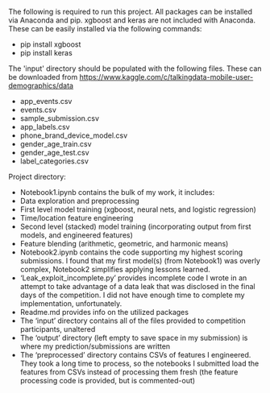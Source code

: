 The following is required to run this project.  All packages can be installed via Anaconda and pip.
xgboost and keras are not included with Anaconda.  These can be easily installed via the following commands:
- pip install xgboost
- pip install keras

The 'input' directory should be populated with the following files.  These can be
downloaded from https://www.kaggle.com/c/talkingdata-mobile-user-demographics/data
- app_events.csv
- events.csv
- sample_submission.csv
- app_labels.csv
- phone_brand_device_model.csv
- gender_age_train.csv
- gender_age_test.csv
- label_categories.csv

Project directory:
- Notebook1.ipynb contains the bulk of my work, it includes:
- Data exploration and preprocessing
- First level model training (xgboost, neural nets, and logistic regression)
- Time/location feature engineering
- Second level (stacked) model training (incorporating output from first models, and engineered features)
- Feature blending (arithmetic, geometric, and harmonic means)
- Notebook2.ipynb contains the code supporting my highest scoring submissions.  I found that my first model(s) (from Notebook1) was overly complex, Notebook2 simplifies applying lessons learned.
- ‘Leak_exploit_incomplete.py’ provides incomplete code I wrote in an attempt to take advantage of a data leak that was disclosed in the final days of the competition.  I did not have enough time to complete my implementation, unfortunately.  
- Readme.md provides info on the utilized packages
- The ‘input’ directory contains all of the files provided to competition participants, unaltered
- The ‘output’ directory (left empty to save space in my submission) is where my prediction/submissions are written
- The ‘preprocessed’ directory contains CSVs of features I engineered.  They took a long time to process, so the notebooks I submitted load the features from CSVs instead of processing them fresh (the feature processing code is provided, but is commented-out)
